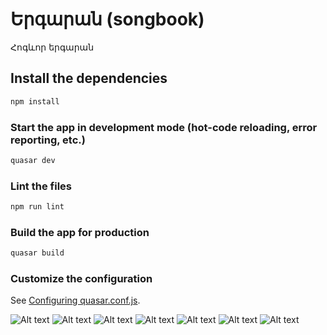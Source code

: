 # Երգարան (songbook)

Հոգևոր երգարան

## Install the dependencies
```bash
npm install
```

### Start the app in development mode (hot-code reloading, error reporting, etc.)
```bash
quasar dev
```

### Lint the files
```bash
npm run lint
```

### Build the app for production
```bash
quasar build
```

### Customize the configuration
See [Configuring quasar.conf.js](https://quasar.dev/quasar-cli/quasar-conf-js).

![Alt text](AppIcon.png?raw=true&width=300)
![Alt text](screenshots/1.jpg?raw=true)
![Alt text](screenshots/2.jpg?raw=true)
![Alt text](screenshots/3.jpg?raw=true)
![Alt text](screenshots/4.jpg?raw=true)
![Alt text](screenshots/5.jpg?raw=true)
![Alt text](screenshots/6.jpg?raw=true)
